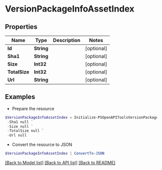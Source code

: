 # VersionPackageInfoAssetIndex
## Properties

Name | Type | Description | Notes
------------ | ------------- | ------------- | -------------
**Id** | **String** |  | [optional] 
**Sha1** | **String** |  | [optional] 
**Size** | **Int32** |  | [optional] 
**TotalSize** | **Int32** |  | [optional] 
**Url** | **String** |  | [optional] 

## Examples

- Prepare the resource
```powershell
$VersionPackageInfoAssetIndex = Initialize-PSOpenAPIToolsVersionPackageInfoAssetIndex  -Id null `
 -Sha1 null `
 -Size null `
 -TotalSize null `
 -Url null
```

- Convert the resource to JSON
```powershell
$VersionPackageInfoAssetIndex | ConvertTo-JSON
```

[[Back to Model list]](../README.md#documentation-for-models) [[Back to API list]](../README.md#documentation-for-api-endpoints) [[Back to README]](../README.md)

